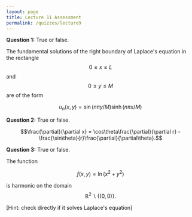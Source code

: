 ```yaml
---
layout: page
title: Lecture 11 Assessment
permalink: /quizzes/lecture9
---
```



**Question 1:**  True or false.

The fundamental solutions of the right boundary of Laplace's equation in the rectangle $$0 \leq x\leq L$$ and $$0\leq y\leq M$$ are of the form

$$u_n(x,y) = \sin(n\pi y/M)\sinh(n\pi x/M)$$

**Question 2:**  True or false.


$$\frac{\partial}{\partial x} = \cos\theta\frac{\partial}{\partial r} - \frac{\sin\theta}{r}\frac{\partial}{\partial\theta}.$$


**Question 3:**  True or false.

The function 

$$f(x,y) = \ln(x^2+y^2)$$

is harmonic on the domain $$\mathbb{R}^2\backslash\{(0,0)\}.$$

[Hint: check directly if it solves Laplace's equation]


